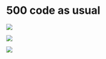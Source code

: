 # 500 code as usual
![](https://skillicons.dev/icons?i=java,spring,idea&theme=light)

![](https://skillicons.dev/icons?i=postgres,hibernate,maven&theme=light)

![](https://skillicons.dev/icons?i=docker,github,rabbitmq&theme=light)

